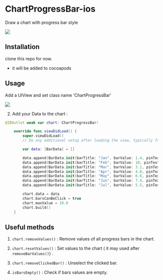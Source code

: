 # ChartProgressBar-ios

Draw a chart with progress bar style

![](https://i.imgur.com/ppZiu4s.png)

## Installation

clone this repo for now.
- it will be added to cocoapods

## Usage

Add a UIView and set class name 'ChartProgressBar'

![](https://i.imgur.com/l3utMxR.png)

2. Add your Data to the chart :

```swift
@IBOutlet weak var chart: ChartProgressBar!

    override func viewDidLoad() {
        super.viewDidLoad()
        // Do any additional setup after loading the view, typically from a nib.

        var data: [BarData] = []

        data.append(BarData.init(barTitle: "Jan", barValue: 1.4, pinText: "1.4$"))
        data.append(BarData.init(barTitle: "Feb", barValue: 10, pinText: "10$"))
        data.append(BarData.init(barTitle: "Mar", barValue: 3.1, pinText: "3.1$"))
        data.append(BarData.init(barTitle: "Apr", barValue: 4.8, pinText: "4.8$"))
        data.append(BarData.init(barTitle: "May", barValue: 6.6, pinText: "6.6$"))
        data.append(BarData.init(barTitle: "Jun", barValue: 7.4, pinText: "7.4$"))
        data.append(BarData.init(barTitle: "Jul", barValue: 5.5, pinText: "5.5$"))

        chart.data = data
        chart.barsCanBeClick = true
        chart.maxValue = 10.0
        chart.build()
    }
```

## Useful methods

1. `chart.removeValues()` : Remove values of all progress bars in the chart.

2. `chart.resetValues()` : Set values to the chart ( it may used after `removeBarValues()`) .

3. `chart.removeClickedBar()` : Unselect the clicked bar.

4. `isBarsEmpty()` : Check if bars values are empty.

